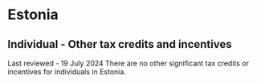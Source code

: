# Estonia
## Individual - Other tax credits and incentives
Last reviewed - 19 July 2024
There are no other significant tax credits or incentives for individuals in Estonia.
